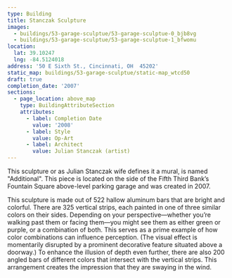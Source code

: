 ```yaml
---
type: Building
title: Stanczak Sculpture
images:
  - buildings/53-garage-sculptue/53-garage-sculptue-0_bjb8vg
  - buildings/53-garage-sculptue/53-garage-sculptue-1_bfwomu
location:
  lat: 39.10247
  lng: -84.5124018
address: '50 E Sixth St., Cincinnati, OH  45202'
static_map: buildings/53-garage-sculptue/static-map_wtcd50
draft: true
completion_date: '2007'
sections:
  - page_location: above_map
    type: BuildingAttributeSection
    attributes:
      - label: Completion Date
        value: '2008'
      - label: Style
        value: Op-Art
      - label: Architect
        value: Julian Stanczak (artist)
---
```

This sculpture or as Julian Stanczak wife defines it a mural, is named "Additional". This piece is located on the side of the Fifth Third Bank’s Fountain Square above-level parking garage and was created in 2007.



This sculpture is made out of 522 hallow aluminum bars that are bright and colorful. There are 325 vertical strips, each painted in one of three similar colors on their sides. Depending on your perspective—whether you’re walking past them or facing them—you might see them as either green or purple, or a combination of both. This serves as a prime example of how color combinations can influence perception. (The visual effect is momentarily disrupted by a prominent decorative feature situated above a doorway.) To enhance the illusion of depth even further, there are also 200 angled bars of different colors that intersect with the vertical strips. This arrangement creates the impression that they are swaying in the wind.
